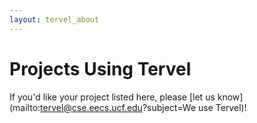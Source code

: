 ```yaml
---
layout: tervel_about
---
```


# Projects Using Tervel

If you'd like your project listed here, please
[let us know](mailto:tervel@cse.eecs.ucf.edu?subject=We use Tervel)!

<!-- ## [Name](link)
text -->